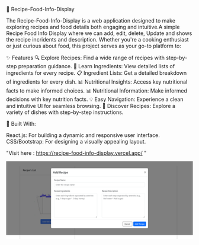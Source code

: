 🍲 Recipe-Food-Info-Display

The Recipe-Food-Info-Display is a web application designed to make exploring recipes and food details both engaging and intuitive.A simple Recipe Food Info Display where we can add, edit, delete, Update and shows the recipe incridents and description. Whether you're a cooking enthusiast or just curious about food, this project serves as your go-to platform to:

✨ Features
🔍 Explore Recipes: Find a wide range of recipes with step-by-step preparation guidance.
🥗 Learn Ingredients: View detailed lists of ingredients for every recipe.
📋 Ingredient Lists: Get a detailed breakdown of ingredients for every dish.
📊 Nutritional Insights: Access key nutritional facts to make informed choices.
📊 Nutritional Information: Make informed decisions with key nutrition facts.
💡 Easy Navigation: Experience a clean and intuitive UI for seamless browsing.
🌟 Discover Recipes: Explore a variety of dishes with step-by-step instructions.


🔧 Built With:

React.js: For building a dynamic and responsive user interface.
CSS/Bootstrap: For designing a visually appealing layout.

"Visit here : https://recipe-food-info-display.vercel.app/ "

![Demo Image of Recipe Application](public/Recipe.png)


